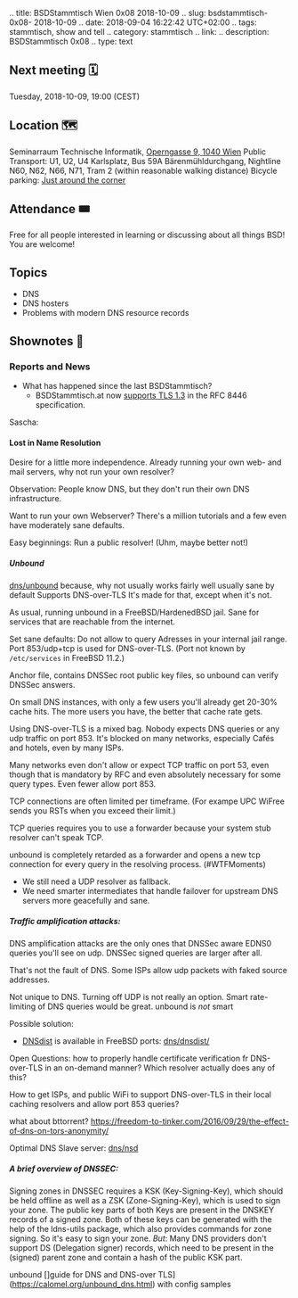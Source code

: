 .. title: BSDStammtisch Wien 0x08 2018-10-09
.. slug: bsdstammtisch-0x08- 2018-10-09
.. date: 2018-09-04 16:22:42 UTC+02:00
.. tags: stammtisch, show and tell
.. category: stammtisch
.. link: 
.. description: BSDStammtisch 0x08
.. type: text


## Next meeting 🗓
Tuesday, 2018-10-09, 19:00 (CEST)

## Location 🗺
Seminarraum Technische Informatik, [Operngasse 9, 1040 Wien](https://www.openstreetmap.org/node/419270986#map=18/48.19964/16.36698&layers=C) Public Transport: U1, U2, U4 Karlsplatz, Bus 59A Bärenmühldurchgang, Nightline N60, N62, N66, N71, Tram 2 (within reasonable walking distance) Bicycle parking: [Just around the corner](https://www.openstreetmap.org/node/419270986#map=18/48.19964/16.36698&layers=C)

## Attendance 🎟
Free for all people interested in learning or discussing about all things BSD! You are welcome!


## Topics
- DNS
- DNS hosters
- Problems with modern DNS resource records


## Shownotes 📝

### Reports and News
- What has happened since the last BSDStammtisch?
    - BSDStammtisch.at now [supports TLS 1.3](https://www.ssllabs.com/ssltest/analyze.html?d=bsdstammtisch.at) in the RFC 8446 specification.

Sascha:
#### Lost in Name Resolution
Desire for a little more independence.
Already running your own web- and mail servers, why not run your own resolver?

Observation:
People know DNS, but they don't run their own DNS infrastructure.

Want to run your own Webserver?
There's a million tutorials and a few even have moderately sane defaults.

Easy beginnings:
Run a public resolver! (Uhm, maybe better not!)



##### Unbound
[dns/unbound](https://www.freshports.org/dns/unbound/)
because, why not
usually works fairly well
usually sane by default
Supports DNS-over-TLS
It's made for that, except when it's not.

As usual, running unbound in a FreeBSD/HardenedBSD jail.
Sane for services that are reachable from the internet.

Set sane defaults:
Do not allow to query Adresses in your internal jail range.
Port 853/udp+tcp is used for DNS-over-TLS. (Port not known by `/etc/services` in FreeBSD 11.2.)

Anchor file, contains DNSSec root public key files, so unbound can verify DNSSec answers.

On small DNS instances, with only a few users you'll already get 20-30% cache hits. The more users you have, the better that cache rate gets.


Using DNS-over-TLS is a mixed bag.
Nobody expects DNS queries or any udp traffic on port 853. It's blocked on many networks, especially Cafés and hotels, even by many ISPs.

Many networks even don't allow or expect TCP traffic on port 53, even though that is mandatory by RFC and even absolutely necessary for some query types.
Even fewer allow port 853.

TCP connections are often limited per timeframe. (For exampe UPC WiFree sends you RSTs when you exceed their limit.)

TCP queries requires you to use a forwarder because your system stub resolver can't speak TCP.

unbound is completely retarded as a forwarder and opens a new tcp connection for every query in the resolving process. (#WTFMoments)


- We still need a UDP resolver as fallback.
- We need smarter intermediates that handle failover for upstream DNS servers more geacefully and sane.


##### Traffic amplification attacks:
DNS amplification attacks are the only ones that DNSSec aware EDNS0 queries you'll see on udp. DNSSec signed queries are larger after all.

That's not the fault of DNS.
Some ISPs allow udp packets with faked source addresses.

Not unique to DNS.
Turning off UDP is not really an option.
Smart rate-limiting of DNS queries would be great.
unbound is *not* smart

Possible solution:
- [DNSdist](https://dnsdist.org/) is available in FreeBSD ports: [dns/dnsdist/](https://www.freshports.org/dns/dnsdist/)


Open Questions:
how to properly handle certificate verification fr DNS-over-TLS in an on-demand manner?
Which resolver actually does any of this?

How to get ISPs, and public WiFi to support DNS-over-TLS in their local caching resolvers and allow port 853 queries?

what about bttorrent?
https://freedom-to-tinker.com/2016/09/29/the-effect-of-dns-on-tors-anonymity/

Optimal DNS Slave server: [dns/nsd](https://www.freshports.org/dns/nsd/)


##### A brief overview of DNSSEC:

Signing zones in DNSSEC requires a KSK (Key-Signing-Key), which should be held offline as well as a ZSK (Zone-Signing-Key), which is used to sign your zone. The public key parts of both Keys are present in the DNSKEY records of a signed zone.
Both of these keys can be generated with the help of the ldns-utils package, which also provides commands for zone signing. So it's easy to sign your zone.
*But*: Many DNS providers don't support DS (Delegation signer) records, which need to be present in the (signed) parent zone and contain a hash of the public KSK part.

unbound []guide for DNS and DNS-over TLS](https://calomel.org/unbound_dns.html) with config samples


